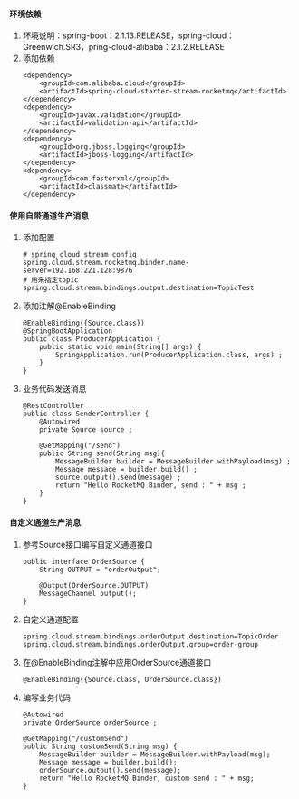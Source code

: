 #### 环境依赖
1. 环境说明：spring-boot：2.1.13.RELEASE，spring-cloud：Greenwich.SR3，pring-cloud-alibaba：2.1.2.RELEASE
2. 添加依赖
    ```text
    <dependency>
        <groupId>com.alibaba.cloud</groupId>
        <artifactId>spring-cloud-starter-stream-rocketmq</artifactId>
    </dependency>
    <dependency>
        <groupId>javax.validation</groupId>
        <artifactId>validation-api</artifactId>
    </dependency>
    <dependency>
        <groupId>org.jboss.logging</groupId>
        <artifactId>jboss-logging</artifactId>
    </dependency>
    <dependency>
        <groupId>com.fasterxml</groupId>
        <artifactId>classmate</artifactId>
    </dependency>
    ```
####  使用自带通道生产消息
1. 添加配置
    ```text
    # spring cloud stream config
    spring.cloud.stream.rocketmq.binder.name-server=192.168.221.128:9876
    # 用来指定topic
    spring.cloud.stream.bindings.output.destination=TopicTest
    ```
2. 添加注解@EnableBinding
    ```text
    @EnableBinding({Source.class})
    @SpringBootApplication
    public class ProducerApplication {
        public static void main(String[] args) {
            SpringApplication.run(ProducerApplication.class, args) ;
        }
    }
    ```
3. 业务代码发送消息
    ```text
    @RestController
    public class SenderController {
        @Autowired
        private Source source ;
    
        @GetMapping("/send")
        public String send(String msg){
            MessageBuilder builder = MessageBuilder.withPayload(msg) ;
            Message message = builder.build() ;
            source.output().send(message) ;
            return "Hello RocketMQ Binder, send : " + msg ;
        }
    }
    ```
#### 自定义通道生产消息
1. 参考Source接口编写自定义通道接口
    ```text
    public interface OrderSource {
        String OUTPUT = "orderOutput";
    
        @Output(OrderSource.OUTPUT)
        MessageChannel output();
    }
    ```
2. 自定义通道配置
    ```text
    spring.cloud.stream.bindings.orderOutput.destination=TopicOrder
    spring.cloud.stream.bindings.orderOutput.group=order-group
    ```
3. 在@EnableBinding注解中应用OrderSource通道接口
    ```text
    @EnableBinding({Source.class, OrderSource.class})
    ```
4. 编写业务代码
    ```text
    @Autowired
    private OrderSource orderSource ;
    
    @GetMapping("/customSend")
    public String customSend(String msg) {
        MessageBuilder builder = MessageBuilder.withPayload(msg);
        Message message = builder.build();
        orderSource.output().send(message);
        return "Hello RocketMQ Binder, custom send : " + msg;
    }
    ```